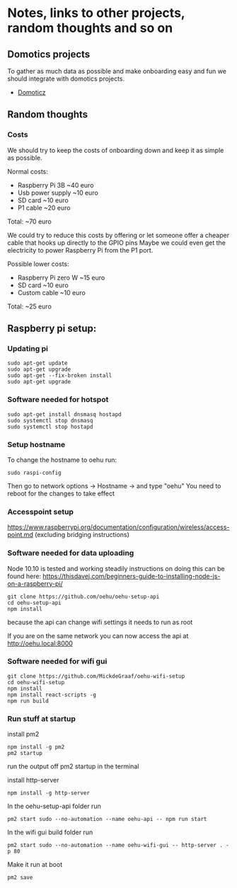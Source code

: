 # Notes, links to other projects, random thoughts and so on


## Domotics projects

To gather as much data as possible and make onboarding easy and fun we should integrate with domotics projects.

- [Domoticz](http://www.domoticz.com/)


## Random thoughts


### Costs

We should try to keep the costs of onboarding down and keep it as simple as possible.

Normal costs:

- Raspberry Pi 3B   ~40 euro
- Usb power supply  ~10 euro
- SD card           ~10 euro
- P1 cable          ~20 euro

Total: ~70 euro


We could try to reduce this costs by offering or let someone offer a cheaper cable that hooks up directly to the GPIO pins
Maybe we could even get the electricity to power Raspberry Pi from the P1 port.

Possible lower costs:

- Raspberry Pi zero W ~15 euro
- SD card             ~10 euro
- Custom cable        ~10 euro

Total: ~25 euro


## Raspberry pi setup:

### Updating pi

```
sudo apt-get update
sudo apt-get upgrade
sudo apt-get --fix-broken install
sudo apt-get upgrade
```

### Software needed for hotspot

```
sudo apt-get install dnsmasq hostapd
sudo systemctl stop dnsmasq
sudo systemctl stop hostapd
```

### Setup hostname

To change the hostname to oehu run:

```
sudo raspi-config
```

Then go to network options -> Hostname -> and type "oehu"
You need to reboot for the changes to take effect

### Accesspoint setup

https://www.raspberrypi.org/documentation/configuration/wireless/access-point.md (excluding bridging instructions)

### Software needed for data uploading

Node 10.10 is tested and working steadily instructions on doing this can be found here:
https://thisdavej.com/beginners-guide-to-installing-node-js-on-a-raspberry-pi/

```
git clone https://github.com/oehu/oehu-setup-api
cd oehu-setup-api
npm install
```

because the api can change wifi settings it needs to run as root

If you are on the same network you can now access the api at http://oehu.local:8000


### Software needed for wifi gui

```
git clone https://github.com/MickdeGraaf/oehu-wifi-setup
cd oehu-wifi-setup
npm install
npm install react-scripts -g
npm run build
```

### Run stuff at startup

install pm2

```
npm install -g pm2
pm2 startup
```

run the output off pm2 startup in the terminal

install http-server

```
npm install -g http-server
```

In the oehu-setup-api folder run

```
pm2 start sudo --no-automation --name oehu-api -- npm run start
```

In the wifi gui build folder run

```
pm2 start sudo --no-automation --name oehu-wifi-gui -- http-server . -p 80
```

Make it run at boot

```
pm2 save
```
